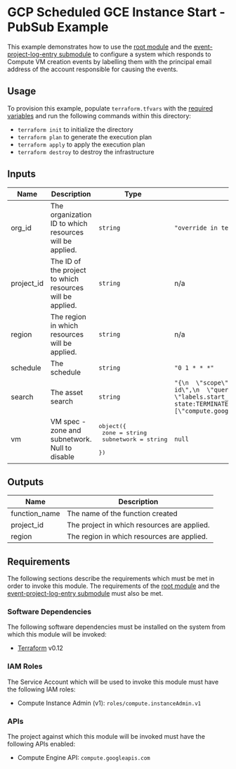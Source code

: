 # GCP Scheduled GCE Instance Start - PubSub Example

This example demonstrates how to use the
[root module][root-module] and the
[event-project-log-entry submodule][event-project-log-entry-submodule]
to configure a system
which responds to Compute VM creation events by labelling them with the
principal email address of the account responsible for causing the events.

## Usage

To provision this example, populate `terraform.tfvars` with the [required variables](#inputs) and run the following commands within
this directory:

- `terraform init` to initialize the directory
- `terraform plan` to generate the execution plan
- `terraform apply` to apply the execution plan
- `terraform destroy` to destroy the infrastructure

<!-- BEGINNING OF PRE-COMMIT-TERRAFORM DOCS HOOK -->
## Inputs

| Name | Description | Type | Default | Required |
|------|-------------|------|---------|:--------:|
| org\_id | The organization ID to which resources will be applied. | `string` | `"override in terraform.tfvars"` | no |
| project\_id | The ID of the project to which resources will be applied. | `string` | n/a | yes |
| region | The region in which resources will be applied. | `string` | n/a | yes |
| schedule | The schedule | `string` | `"0 1 * * *"` | no |
| search | The asset search | `string` | `"{\n  \"scope\": \"organizations/your-org-id\",\n  \"query\": \"labels.start_daily:true AND state:TERMINATED\",\n  \"assetTypes\": [\"compute.googleapis.com/Instance\"]\n}\n"` | no |
| vm | VM spec - zone and subnetwork. Null to disable | <pre>object({<br>    zone       = string<br>    subnetwork = string<br>  })</pre> | `null` | no |

## Outputs

| Name | Description |
|------|-------------|
| function\_name | The name of the function created |
| project\_id | The project in which resources are applied. |
| region | The region in which resources are applied. |

<!-- END OF PRE-COMMIT-TERRAFORM DOCS HOOK -->

## Requirements

The following sections describe the requirements which must be met in
order to invoke this module. The requirements of the
[root module][root-module-requirements] and the
[event-project-log-entry submodule][event-project-log-entry-submodule-requirements]
must also be met.

### Software Dependencies

The following software dependencies must be installed on the system
from which this module will be invoked:

- [Terraform][terraform-site] v0.12

### IAM Roles

The Service Account which will be used to invoke this module must have
the following IAM roles:

- Compute Instance Admin (v1): `roles/compute.instanceAdmin.v1`

### APIs

The project against which this module will be invoked must have the
following APIs enabled:

- Compute Engine API: `compute.googleapis.com`

[event-project-log-entry-submodule-requirements]: ../../modules/event-project-log-entry/README.md#requirements
[event-project-log-entry-submodule]: ../../modules/event-project-log-entry
[root-module-requirements]: ../../README.md#requirements
[root-module]: ../..
[terraform-site]: https://terraform.io/
